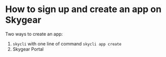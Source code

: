 # How to sign up and create an app on Skygear



Two ways to create an app:

1. `skycli` with one line of command `skycli app create` 
2. Skygear Portal

